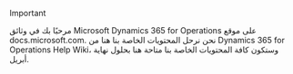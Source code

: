 > [!IMPORTANT]
> مرحبًا بك في وثائق Microsoft Dynamics 365 for Operations على موقع docs.microsoft.com. نحن نرحل المحتويات الخاصة بنا هنا من Dynamics 365 for Operations Help Wiki، وستكون كافة المحتويات الخاصة بنا متاحة هنا بحلول نهاية أبريل. 

